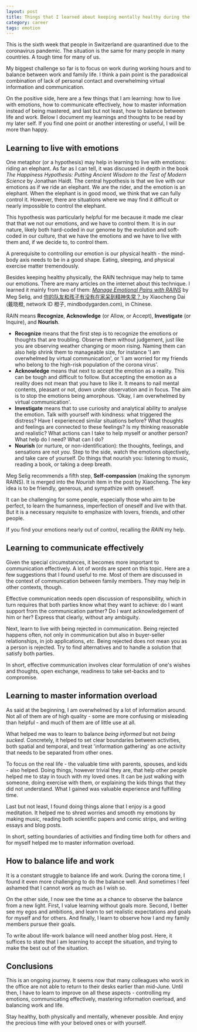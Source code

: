 ```yaml
---
layout: post
title: Things that I learned about keeping mentally healthy during the coronavirus pandemic
category: career
tags: emotion
---
```


This is the sixth week that people in Switzerland are quarantined due to the
coronavirus pandemic. The situation is the same for many people in many
countries. A tough time for many of us. 

My biggest challenge so far is to focus on work during working hours and to
balance between work and family life. I think a pain point is the paradoxical
combination of lack of personal contact and overwhelming virtual information and
communication.

On the positive side, here are a few things that I am learning: how to live with
emotions, how to communicate effectively, how to master information instead of
being mastered, and last but not least, how to balance between life and work.
Below I document my learnings and thoughts to be read by my later self. If you
find one point or another interesting or useful, I will be more than happy.

## Learning to live with emotions

One metaphor (or a hypothesis) may help in learning to live with emotions:
riding an elephant. As far as I can tell, it was discussed in depth in the book
*The Happiness Hypothesis: Putting Ancient Wisdom to the Test of Modern Science*
by Jonathan Haidt. The central hypothesis is that we live with our emotions as
if we ride an elephant. We are the rider, and the emotion is an elephant. When
the elephant is in good mood, we think that we can fully control it. However,
there are situations where we may find it difficult or nearly impossible to
control the elephant. 

This hypothesis was particularly helpful for me because it made me clear that
that we not our emotions, and we have to control them. It is in our nature,
likely both hard-coded in our genome by the evolution and soft-coded in our
culture, that we have the emotions and we have to live with them and, if we
decide to, to control them.

A prerequisite to controlling our emotion is our physical health - the mind-body
axis needs to be in a good shape. Eating, sleeping, and physical exercise matter
tremendously. 

Besides keeping healthy physically, the RAIN technique may help to tame our
emotions. There are many articles on the internet about this technique. I
learned it mainly from two of them: [*Manage Emotional Pains with
RAINS*](https://www.psychologytoday.com/us/blog/changepower/201202/manage-emotional-pains-rains)
by Meg Selig, and [你的队友和孩子有没有在家呆到精神失常？
](https://mp.weixin.qq.com/s/jRRHPfhy64V0AQFHRnTCaw) by Xiaocheng Dai (戴晓橙,
network ID 橙子, mindbodygarden.com), in Chinese.

RAIN means **Recognize**, **Acknowledge** (or Allow, or Accept), **Investigate** (or Inquire), and **Nourish**. 

* **Recognize** means that the first step is to recognize the emotions or
 thoughts that are troubling. Observe them without judgement, just like you are
 observing weather changing or moon rising. Naming them can also help shrink
 them to manageable size, for instance 'I am overwhelmed by virtual
 communication', or 'I am worried for my friends who belong to the high-risk
 population of the corona virus'.
* **Acknowledge** means that next to accept the emotion as a reality. This can
 be tough and difficult to follow. But accepting the emotion as a reality does
 not mean that you have to like it. It means to nail mental contents, pleasant or
 not, down under observation and in focus. The aim is to stop the emotions being
 amorphous. 'Okay, I am overwhelmed by virtual communication'.
* **Investigate** means that to use curiosity and analytical ability to analyse
 the emotion. Talk with yourself with kindness: what triggered the distress?
 Have I experienced similar situations before? What thoughts and feelings are
 connected to these feelings? Is my thinking reasonable and realistic? What
 actions can I take to help myself or another person? What help do I need? What
 can I do?
* **Nourish** (or nurture, or non-identification): the thoughts, feelings, and
 sensations are not *you*. Step to the side, watch the emotions objectively,
 and take care of yourself. Do things that nourish you: listening to music,
 reading a book, or taking a deep breath.

Meg Selig recommends a fifth step, **Self-compassion** (making the synonym
RAINS). It is merged into the *Nourish* item in the post by Xiaocheng. The key
idea is to be friendly, generous, and sympathize with oneself. 

It can be challenging for some people, especially those who aim to be perfect,
to learn the humanness, imperfection of oneself and live with that. But it is a
necessary requisite to emphasize with lovers, friends, and other people. 

If you find your emotions nearly out of control, recalling the *RAIN* my help.

## Learning to communicate effectively

Given the special circumstances, it becomes more important to communication
effectively. A lot of words are spent on this topic. Here are a few suggestions
that I found useful to me. Most of them are discussed in the context of
communication between family members. They may help in other contexts, though.

Effective communication needs open discussion of responsibility, which in turn
requires that both parties know what they want to achieve: do I want support
from the communication partner? Do I want acknowledgement of him or her? Express
that clearly, without any ambiguity.

Next, learn to live with being rejected in communication. Being rejected happens
often, not only in communication but also in buyer-seller relationships, in job
applications, *etc.* Being rejected does not mean you as a person is rejected.
Try to find alternatives and to handle a solution that satisfy both parties.

In short, effective communication involves clear formulation of one's wishes and
thoughts, open exchange, readiness to take set-backs and to compromise.

## Learning to master information overload

As said at the beginning, I am overwhelmed by a lot of information around. Not
all of them are of high quality - some are more confusing or misleading than
helpful - and much of them are of little use at all.

What helped me was to learn to balance *being informed* but not *being sucked*.
Concretely, it helped to set clear boundaries between activities, both
spatial and temporal, and treat 'information gathering' as one activity that
needs to be separated from other ones. 

To focus on the real life - the valuable time with parents, spouses, and kids -
also helped. Doing things, however trivial they are, that help other people
helped me to stay in touch with my loved ones. It can be just walking with someone,
doing exercise with them, or explaining the kids things that they did not
understand. What I gained was valuable experience and fulfilling time.

Last but not least, I found doing things alone that I enjoy is a good
meditation. It helped me to shred worries and smooth my emotions by making
music, reading both scientific papers and comic strips, and writing essays and
blog posts.

In short, setting boundaries of activities and finding time both for others and
for myself helped me to master information overload.

## How to balance life and work

It is a constant struggle to balance life and work. During the corona time, I
found it even more challenging to do the balance well. And sometimes I feel
ashamed that I cannot work as much as I wish so.

On the other side, I now see the time as a chance to observe the balance from a
new light. First, I value learning without goals more. Second, I better see my
egos and ambitions, and learn to set realistic expectations and goals for myself
and for others. And finally, I learn to observe how I and my family
members pursue their goals. 

To write about life-work balance will need another blog post. Here, it suffices
to state that I am learning to accept the situation, and trying to make the best
out of the situation.

## Conclusions

This is an ongoing journey. It seems now that many colleagues who work in the
office are not able to return to their desks earlier than mid-June. Until then,
I have to learn to improve on all these aspects - controlling my emotions,
communicating effectively, mastering information overload, and balancing work
and life.

Stay healthy, both physically and mentally, whenever possible. And enjoy the
precious time with your beloved ones or with yourself.
